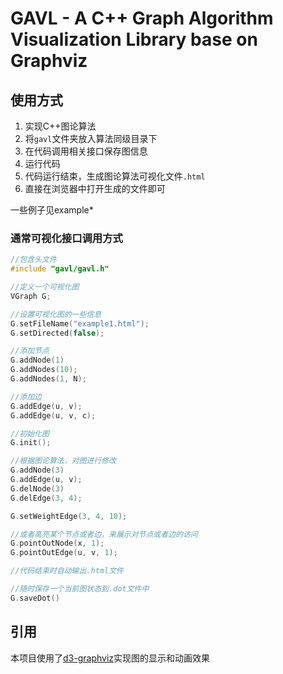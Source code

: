 # GAVL - A C++ Graph Algorithm Visualization Library base on Graphviz

## 使用方式

1. 实现C++图论算法
2. 将`gavl`文件夹放入算法同级目录下
3. 在代码调用相关接口保存图信息
4. 运行代码
5. 代码运行结束，生成图论算法可视化文件`.html`
6. 直接在浏览器中打开生成的文件即可

一些例子见example*

### 通常可视化接口调用方式

``` c++
//包含头文件
#include "gavl/gavl.h"

//定义一个可视化图
VGraph G;

//设置可视化图的一些信息
G.setFileName("example1.html");
G.setDirected(false);

//添加节点
G.addNode(1)
G.addNodes(10);
G.addNodes(1, N);

//添加边
G.addEdge(u, v);
G.addEdge(u, v, c);

//初始化图
G.init();

//根据图论算法，对图进行修改
G.addNode(3)
G.addEdge(u, v);
G.delNode(3)
G.delEdge(3, 4);

G.setWeightEdge(3, 4, 10);

//或者高亮某个节点或者边，来展示对节点或者边的访问
G.pointOutNode(x, 1);
G.pointOutEdge(u, v, 1);

//代码结束时自动输出.html文件

//随时保存一个当前图状态到.dot文件中
G.saveDot()
```

## 引用

本项目使用了[d3-graphviz](https://github.com/magjac/d3-graphviz)实现图的显示和动画效果

